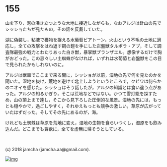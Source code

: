 # 155

山を下り，泥の沸き立つような大地に接近しながらも，なおアルジは針山の先でシッショたちが見たもの，その話を反芻していた。  

湖に偽装し，粘液で獲物を捉える水葡萄ピアトーン，火山という不毛の土地に適応し，全ての攻撃をはね返す鋼の鎧を手にした岩盤獣タルポラ・アプ，そして調査隊最強の戦力とわたりあった白き獣，暴掌獣ブランザエル。想像するだけで胸がおどった。この忌々しい土蜘蛛がなければ，いずれは水葡萄と岩盤獣をこの目で見られたかもしれないのに。  

アルジは獣車でここまで来る間に，シッショが以前，湿地の先で何を見たのかを聞いた。湿地を抜け，荒地を避けて北上しようというところで，クビワは何らかのニオイを感じた。シッショはそう話したが，アルジの知識とは食い違う点があった。アルジの知るかぎり，そこは荒地などではない。かつて雪灯籠を探すため，山の頂上まで達し，そこから見下ろした圧倒的な風景。湿地の先には，もっとも穏やかで，過ごしやすく，それゆえもっとも競争の激しい，草原が広がっていたはずだった。そしてその先にあるのが，海。  

けれども土蜘蛛は草原を荒地に変え，湿地の生物を食らいつくし，湿原をも飲み込んだ。どこまでも貪欲に，全てを虚無に帰そうとしている。  

<br>  
<br>  
(c) 2018 jamcha (jamcha.aa@gmail.com).  

[![img](http://i.creativecommons.org/l/by-nc-sa/4.0/88x31.png)](http://creativecommons.org/licenses/by-nc-sa/4.0/deed)